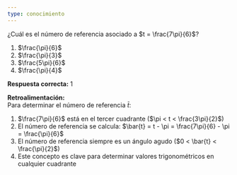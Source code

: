 ```yaml
---
type: conocimiento
---
```


¿Cuál es el número de referencia asociado a $t = \frac{7\pi}{6}$?

1. $\frac{\pi}{6}$
2. $\frac{\pi}{3}$  
3. $\frac{5\pi}{6}$  
4. $\frac{\pi}{4}$  

**Respuesta correcta:** 1
 
**Retroalimentación:**  
Para determinar el número de referencia $\bar{t}$:
1. $\frac{7\pi}{6}$ está en el tercer cuadrante ($\pi < t < \frac{3\pi}{2}$)
2. El número de referencia se calcula: $\bar{t} = t - \pi = \frac{7\pi}{6} - \pi = \frac{\pi}{6}$
3. El número de referencia siempre es un ángulo agudo ($0 < \bar{t} < \frac{\pi}{2}$)
4. Este concepto es clave para determinar valores trigonométricos en cualquier cuadrante
